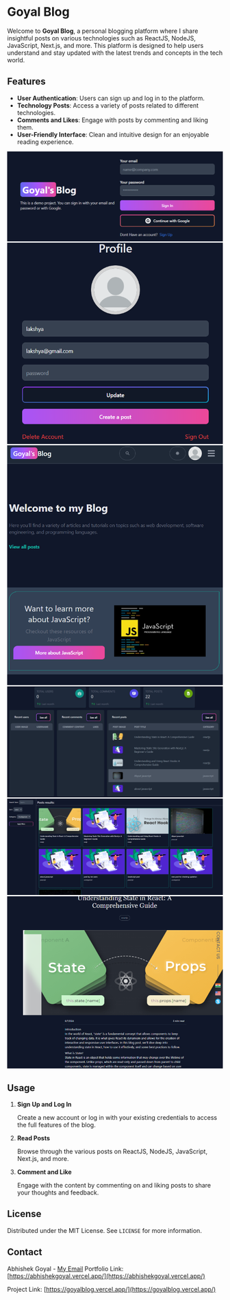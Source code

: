 # Goyal Blog

Welcome to **Goyal Blog**, a personal blogging platform where I share insightful posts on various technologies such as ReactJS, NodeJS, JavaScript, Next.js, and more. This platform is designed to help users understand and stay updated with the latest trends and concepts in the tech world.

## Features

- **User Authentication**: Users can sign up and log in to the platform.
- **Technology Posts**: Access a variety of posts related to different technologies.
- **Comments and Likes**: Engage with posts by commenting and liking them.
- **User-Friendly Interface**: Clean and intuitive design for an enjoyable reading experience.


<p align="center">
   <img src="./images/signin.png" />
   <img src="./images/profile.png"  />
     <img src="./images/hoe.png"   />
   <img src="./images/dashboard .png"  />
   <img src="./images/posts.png"  />
   <img src="./images/article.png" />
</p>

## Usage

1. **Sign Up and Log In**

    Create a new account or log in with your existing credentials to access the full features of the blog.

2. **Read Posts**

    Browse through the various posts on ReactJS, NodeJS, JavaScript, Next.js, and more.

3. **Comment and Like**

    Engage with the content by commenting on and liking posts to share your thoughts and feedback.

## License

Distributed under the MIT License. See `LICENSE` for more information.

## Contact

Abhishek Goyal - [My Email](mailto:agoyal0308@gmail.com)
Portfolio Link: [https://abhishekgoyal.vercel.app/](https://abhishekgoyal.vercel.app/)

Project Link: [https://goyalblog.vercel.app/](https://goyalblog.vercel.app/)
